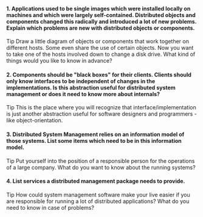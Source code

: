 #### 1. Applications used to be single images which were installed locally on machines and which were largely self-contained. Distributed objects and components changed this radically and introduced a lot of new problems. Explain which problems are new with distributed objects or components.
Tip
Draw a little diagram of objects or components that work together on different hosts. Some even share the use of certain objects. Now you want to take one of the hosts involved down to change a disk drive. What kind of things would you like to know in advance?
#### 2. Components should be "black boxes" for their clients. Clients should only know interfaces to be independent of changes in the implementations. Is this abstraction useful for distributed system management or does it need to know more about internals?
Tip
This is the place where you will recognize that interface/implementation is just another abstraction useful for software designers and programmers - like object-orientation.
#### 3. Distributed System Management relies on an information model of those systems. List some items which need to be in this information model.
Tip
Put yourself into the position of a responsible person for the operations of a large company. What do you want to know about the running systems?
#### 4. List services a distributed management package needs to provide.
Tip
How could system management software make your live easier if you are responsible for running a lot of distributed applications? What do you need to know in case of problems?
